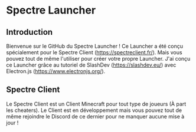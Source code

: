 # Spectre Launcher

## Introduction

Bienvenue sur le GitHub du Spectre Launcher ! Ce Launcher a été conçu spécialement pour le Spectre Client (https://spectreclient.fr/). Mais vous pouvez tout de même l'utiliser pour créer votre propre Launcher.
J'ai conçu ce Launcher grâce au tutoriel de SlashDev (https://slashdev.eu/) avec Electron.js (https://www.electronjs.org/).

## Spectre Client

Le Spectre Client est un Client Minecraft pour tout type de joueurs (À part les cheaters). Le Client est en développement mais vous pouvez tout de même rejoindre le Discord de ce dernier pour ne manquer aucune mise à jour !

